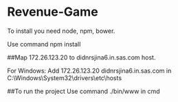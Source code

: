 # Revenue-Game

To install you need node, npm, bower.

Use command npm install

##Map 172.26.123.20 to didnrsjina6.in.sas.com host.

For Windows: Add 172.26.123.20	didnrsjina6.in.sas.com in C:\Windows\System32\drivers\etc\hosts  

##To run the project
Use command ./bin/www in cmd
